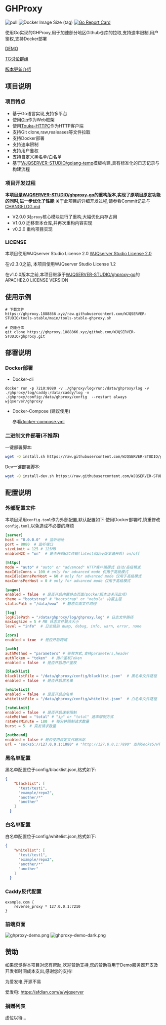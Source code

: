 # GHProxy

![pull](https://img.shields.io/docker/pulls/wjqserver/ghproxy.svg)
![Docker Image Size (tag)](https://img.shields.io/docker/image-size/wjqserver/ghproxy/latest)
[![Go Report Card](https://goreportcard.com/badge/github.com/WJQSERVER-STUDIO/ghproxy)](https://goreportcard.com/report/github.com/WJQSERVER-STUDIO/ghproxy)

使用Go实现的GHProxy,用于加速部分地区Github仓库的拉取,支持速率限制,用户鉴权,支持Docker部署

[DEMO](https://ghproxy.1888866.xyz)

[TG讨论群组](https://t.me/ghproxy_go)

[版本更新介绍](https://blog.wjqserver.com/categories/my-program/)

## 项目说明

### 项目特点

- 基于Go语言实现,支持多平台
- 使用[Gin](https://github.com/gin-gonic/gin)作为Web框架
- 使用[Touka-HTTPC](https://github.com/satomitouka/touka-httpc)作为HTTP客户端
- 支持Git clone,raw,realeases等文件拉取
- 支持Docker部署
- 支持速率限制
- 支持用户鉴权
- 支持自定义黑名单/白名单
- 基于[WJQSERVER-STUDIO/golang-temp](https://github.com/WJQSERVER-STUDIO/golang-temp)模板构建,具有标准化的日志记录与构建流程

### 项目开发过程

**本项目是[WJQSERVER-STUDIO/ghproxy-go](https://github.com/WJQSERVER-STUDIO/ghproxy-go)的重构版本,实现了原项目原定功能的同时,进一步优化了性能**
关于此项目的详细开发过程,请参看Commit记录与[CHANGELOG.md](https://github.com/WJQSERVER-STUDIO/ghproxy/blob/main/CHANGELOG.md)

- V2.0.0 对`proxy`核心模块进行了重构,大幅优化内存占用
- V1.0.0 迁移至本仓库,并再次重构内容实现
- v0.2.0 重构项目实现

### LICENSE

本项目使用WJQserver Studio License 2.0 [WJQserver Studio License 2.0](https://wjqserver-studio.github.io/LICENSE/LICENSE.html)

在v2.3.0之前, 本项目使用WJQserver Studio License 1.2

在v1.0.0版本之前,本项目继承于[WJQSERVER-STUDIO/ghproxy-go](https://github.com/WJQSERVER-STUDIO/ghproxy-go)的APACHE2.0 LICENSE VERSION

## 使用示例

```
# 下载文件
https://ghproxy.1888866.xyz/raw.githubusercontent.com/WJQSERVER-STUDIO/tools-stable/main/tools-stable-ghproxy.sh

# 克隆仓库
git clone https://ghproxy.1888866.xyz/github.com/WJQSERVER-STUDIO/ghproxy.git
```

## 部署说明

### Docker部署

- Docker-cli

```
docker run -p 7210:8080 -v ./ghproxy/log/run:/data/ghproxy/log -v ./ghproxy/log/caddy:/data/caddy/log -v ./ghproxy/config:/data/ghproxy/config  --restart always wjqserver/ghproxy
```

- Docker-Compose (建议使用)

    参看[docker-compose.yml](https://github.com/WJQSERVER-STUDIO/ghproxy/blob/main/docker/compose/docker-compose.yml)

### 二进制文件部署(不推荐)

一键部署脚本:

```bash
wget -O install.sh https://raw.githubusercontent.com/WJQSERVER-STUDIO/ghproxy/main/deploy/install.sh && chmod +x install.sh &&./install.sh
```

Dev一键部署脚本:

```bash
wget -O install-dev.sh https://raw.githubusercontent.com/WJQSERVER-STUDIO/ghproxy/dev/deploy/install-dev.sh && chmod +x install-dev.sh && ./install-dev.sh
```

## 配置说明

### 外部配置文件

本项目采用`config.toml`作为外部配置,默认配置如下
使用Docker部署时,慎重修改`config.toml`,以免造成不必要的麻烦

```toml
[server]
host = "0.0.0.0"  # 监听地址
port = 8080  # 监听端口
sizeLimit = 125 # 125MB
enableH2C = "on"  # 是否开启H2C传输(latest和dev版本请开启) on/off

[httpc]
mode = "auto" # "auto" or "advanced" HTTP客户端模式 自动/高级模式
maxIdleConns = 100 # only for advanced mode 仅用于高级模式
maxIdleConnsPerHost = 60 # only for advanced mode 仅用于高级模式
maxConnsPerHost = 0 # only for advanced mode 仅用于高级模式

[pages]
enabled = false  # 是否开启内置静态页面(Docker版本请关闭此项)
theme = "bootstrap" # "bootstrap" or "nebula" 内置主题
staticPath = "/data/www"  # 静态页面文件路径

[log]
logFilePath = "/data/ghproxy/log/ghproxy.log" # 日志文件路径
maxLogSize = 5 # MB 日志文件最大大小
level = "info"  # 日志级别 dump, debug, info, warn, error, none

[cors]
enabled = true  # 是否开启跨域

[auth]
authMethod = "parameters" # 鉴权方式,支持parameters,header
authToken = "token"  # 用户鉴权Token
enabled = false  # 是否开启用户鉴权

[blacklist]
blacklistFile = "/data/ghproxy/config/blacklist.json"  # 黑名单文件路径
enabled = false  # 是否开启黑名单

[whitelist]
enabled = false  # 是否开启白名单
whitelistFile = "/data/ghproxy/config/whitelist.json"  # 白名单文件路径

[rateLimit]
enabled = false  # 是否开启速率限制
rateMethod = "total" # "ip" or "total" 速率限制方式
ratePerMinute = 180  # 每分钟限制请求数量
burst = 5  # 突发请求数量

[outbound]
enabled = false # 是否使用自定义代理出站
url = "socks5://127.0.0.1:1080" # "http://127.0.0.1:7890" 支持Socks5/HTTP(S)出站传输
```

### 黑名单配置

黑名单配置位于config/blacklist.json,格式如下:

```json
{
    "blacklist": [
      "test/test1",
      "example/repo2",
      "another/*"
      "another"
    ]
  }
```

### 白名单配置

白名单配置位于config/whitelist.json,格式如下:

```json
{
    "whitelist": [
      "test/test1",
      "example/repo2",
      "another/*"
      "another"
    ]
  }
```

### Caddy反代配置

```Caddyfile
example.com {
    reverse_proxy * 127.0.0.1:7210
}
```

### 前端页面

![ghproxy-demo.png](https://webp.wjqserver.com/ghproxy/1.8.1-light.png)
![ghproxy-demo-dark.png](https://webp.wjqserver.com/ghproxy/1.8.1-dark.png)

## 赞助

如果您觉得本项目对您有帮助,欢迎赞助支持,您的赞助将用于Demo服务器开支及开发者时间成本支出,感谢您的支持!

为爱发电,开源不易

爱发电: https://afdian.com/a/wjqserver

### 捐赠列表

虚位以待...
